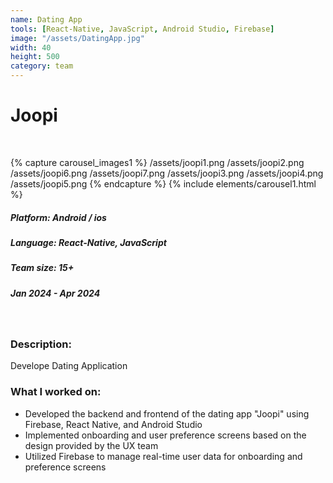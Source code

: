 ```yaml
---
name: Dating App
tools: [React-Native, JavaScript, Android Studio, Firebase]
image: "/assets/DatingApp.jpg"
width: 40
height: 500
category: team
---
```


# Joopi
<br>

{% capture carousel_images1 %}
/assets/joopi1.png
/assets/joopi2.png
/assets/joopi6.png
/assets/joopi7.png
/assets/joopi3.png
/assets/joopi4.png
/assets/joopi5.png
{% endcapture %}
{% include elements/carousel1.html %}

##### Platform: Android / ios
##### Language: React-Native, JavaScript  
##### Team size: 15+
##### Jan 2024 - Apr 2024

<br>

### Description:
Develope Dating Application

### What I worked on:
- Developed the backend and frontend of the dating app "Joopi" using Firebase, React Native, and Android Studio
- Implemented onboarding and user preference screens based on the design provided by the UX team
- Utilized Firebase to manage real-time user data for onboarding and preference screens